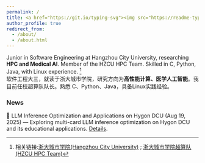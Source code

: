 ```yaml
---
permalink: /
title: <a href="https://git.io/typing-svg"><img src="https://readme-typing-svg.demolab.com?font=Great+Vibes&size=40&pause=1000&repeat=false&color=B711C8&vCenter=true&random=true&width=800&height=100&lines=Hi%2C+I'm+Zhuhan+Bao" alt="Typing SVG" /></a>
author_profile: true
redirect_from: 
  - /about/
  - /about.html
---
```


Junior in Software Engineering at Hangzhou City University, researching **HPC and Medical AI**. Member of the HZCU HPC Team. Skilled in C, Python, Java, with Linux experience. [^1]<br>软件工程大三，就读于浙大城市学院，研究方向为**高性能计算、医学人工智能**。我目前任校超算队队长。熟悉 C、Python、Java，具备Linux实践经验。

### News
📢 LLM Inference Optimization and Applications on Hygon DCU (Aug 19, 2025) — Exploring multi-card LLM inference optimization on Hygon DCU and its educational applications. [Details](/talks/2025-08-19-talk-1).



[^1]: 相关链接:[浙大城市学院(Hangzhou City University)](http://www.hzcu.edu.cn/) ; [浙大城市学院超算队(HZCU HPC Team)](http://hzcu-hpc-team.github.io/)
